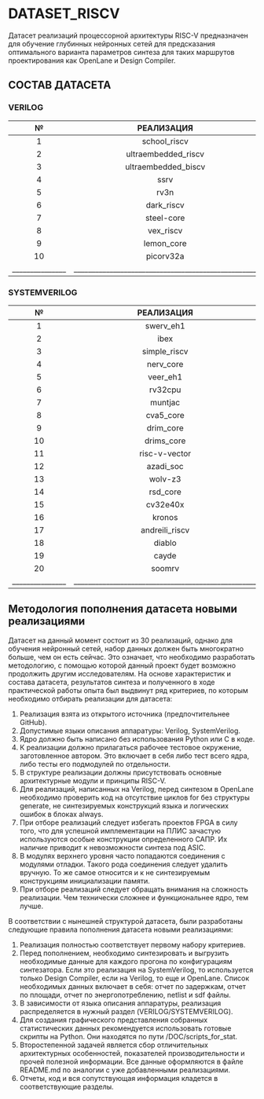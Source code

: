 # DATASET_RISCV
Датасет реализаций процессорной архитектуры RISC-V предназначен для обучение глубинных нейронных сетей для предсказания оптимального варианта параметров синтеза для таких маршрутов проектирования как OpenLane и Design Compiler.

## СОСТАВ ДАТАСЕТА
### VERILOG
| №                | РЕАЛИЗАЦИЯ          | АВТОР                                   |
|:-------------------------:|:--------------------:|:----------------------------------------------:|
| 1             | school_riscv                  | zhelnio    |
| 2               | ultraembedded_riscv                  | ultraembedded         |
| 3           | ultraembedded_biscv                  | ultraembedded          |
| 4        | ssrv                  | risclite                 |
| 5       | rv3n                  | risclite             |
| 6        | dark_riscv                  | darklife        |
| 7    | steel-core                  | rafaelcalcada       |
| 8 | vex_riscv                  | m-labs          |
| 9           | lemon_core                  | nmoroze       |
| 10         | picorv32a                  | YosysHQ                |
| _______________ | ___________________________________________________ | ___________________________________________________ |
### SYSTEMVERILOG
| №                | РЕАЛИЗАЦИЯ          | АВТОР                                   |
|:-------------------------:|:--------------------:|:----------------------------------------------:|
| 1             | swerv_eh1                  | westerndigital    |
| 2               | ibex                  | lowRISC         |
| 3           | simple_riscv                  | tilk          |
| 4        | nerv_core                  | YosysHQ                 |
| 5       | veer_eh1                  | chipsalliance             |
| 6        | rv32cpu                  | bwitherspoon        |
| 7    | muntjac                  | lowRISC       |
| 8 | cva5_core                  | openhwgroup         |
| 9           | drim_core                  | ic-lab-duth       |
| 10         | drims_core                | ic-lab-duth                |
| 11         | risc-v-vector                 | ic-lab-duth                |
| 12         | azadi_soc                 | merledu                 |
| 13         | wolv-z3                 | taneroksuz                |
| 14         | rsd_core                 | rsd-devel              |
| 15         | cv32e40x                 | openhwgroup                |
| 16         | kronos                 | SonalPinto                |
| 17         | andreili_riscv                 | andreili                 |
| 18         | diablo                 | skudlur                |
| 19         | cayde                 | skudlur                |
| 20        | soomrv                 | mathis-s                |
| _______________ | ___________________________________________________ | ___________________________________________________ |


## Методология пополнения датасета новыми реализациями
Датасет на данный момент состоит из 30 реализаций, однако для обучения нейронный сетей, набор данных должен быть многократно больше, чем он есть сейчас. Это означает, что необходимо разработать методологию, с помощью которой данный проект будет возможно продолжить другим исследователям. 
На основе характеристик и состава датасета, результатов синтеза и полученного в ходе практической работы опыта был выдвинут ряд критериев, по которым необходимо отбирать реализации для датасета:  

1.	Реализация взята из открытого источника (предпочтительнее GitHub).
2.	Допустимые языки описания аппаратуры: Verilog, SystemVerilog.
3.	Ядро должно быть написано без использования Python или C в коде.
4.	К реализации должно прилагаться рабочее тестовое окружение, заготовленное автором. Это включает в себя либо тест всего ядра, либо тесты его подмодулей по отдельности. 
5.	В структуре реализации должны присутствовать основные архитектурные модули и принципы RISC-V.
6.	Для реализаций, написанных на Verilog, перед синтезом в OpenLane необходимо проверить код на отсутствие циклов for без структуры generate, не синтезируемых конструкций языка и логических ошибок в блоках always.
7.	При отборе реализаций следует избегать проектов FPGA в силу того, что для успешной имплементации на ПЛИС зачастую используются особые конструкции определенного САПР. Их наличие приводит к невозможности синтеза под ASIC.
8.	В модулях верхнего уровня часто попадаются соединения с модулями отладки. Такого рода соединения следует удалить вручную. То же самое относится и к не синтезируемым конструкциям инициализации памяти.
9.	При отборе реализаций следует обращать внимания на сложность реализации. Чем технически сложнее и функциональнее ядро, тем лучше. 
 
В соответствии с нынешней структурой датасета, были разработаны следующие правила пополнения датасета новыми реализациями:  

1.	Реализация полностью соответствует первому набору критериев.
2.	Перед пополнением, необходимо синтезировать и выгрузить необходимые данные для каждого прогона по конфигурациям синтезатора. Если это реализация на SystemVerilog, то используется только Design Compiler, если на Verilog, то еще и OpenLane. Список необходимых данных включает в себя: отчет по задержкам, отчет по площади, отчет по энергопотреблению, netlist и sdf файлы.
3.	В зависимости от языка описания аппаратуры, реализация распределяется в нужный раздел (VERILOG/SYSTEMVERILOG).
4.	Для создания графического представления собранных статистических данных рекомендуется использовать готовые скрипты на Python. Они находятся по пути /DOC/scripts_for_stat.
5.	Второстепенной задачей является сбор отличительных архитектурных особенностей, показателей производительности и прочей полезной информации. Все данные оформляются в файле README.md по аналогии с уже добавленными реализациями.
6.	Отчеты, код и вся сопутствующая информация кладется в соответствующие разделы.  
